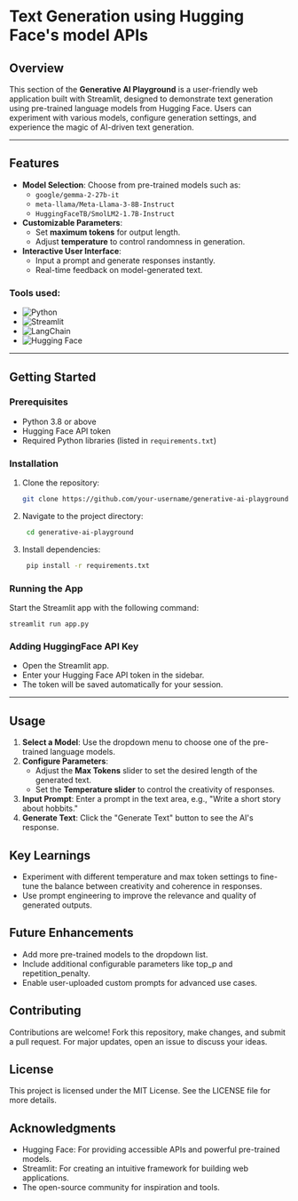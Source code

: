 # Text Generation using Hugging Face's model APIs

## Overview
This section of the **Generative AI Playground** is a user-friendly web application built with Streamlit, designed to demonstrate text generation using pre-trained language models from Hugging Face. Users can experiment with various models, configure generation settings, and experience the magic of AI-driven text generation.

---

## Features
- **Model Selection**: Choose from pre-trained models such as:
  - `google/gemma-2-27b-it`
  - `meta-llama/Meta-Llama-3-8B-Instruct`
  - `HuggingFaceTB/SmolLM2-1.7B-Instruct`
- **Customizable Parameters**:
  - Set **maximum tokens** for output length.
  - Adjust **temperature** to control randomness in generation.
- **Interactive User Interface**:
  - Input a prompt and generate responses instantly.
  - Real-time feedback on model-generated text.

### Tools used:
  - ![Python](https://img.shields.io/badge/python-3.8%2B-blue)
  - ![Streamlit](https://img.shields.io/badge/Streamlit-%E2%9C%94-green)
  - ![LangChain](https://img.shields.io/badge/LangChain-%E2%9C%94-blue)
  - ![Hugging Face](https://img.shields.io/badge/Hugging_Face-%E2%9C%94-blue)


---

## Getting Started

### Prerequisites
- Python 3.8 or above
- Hugging Face API token
- Required Python libraries (listed in `requirements.txt`)

### Installation
1. Clone the repository:
   ```bash
   git clone https://github.com/your-username/generative-ai-playground.git

2. Navigate to the project directory:
   ```bash
    cd generative-ai-playground

3. Install dependencies:
   ```bash
    pip install -r requirements.txt

### Running the App
Start the Streamlit app with the following command:
    
    streamlit run app.py


### Adding HuggingFace API Key
- Open the Streamlit app.
- Enter your Hugging Face API token in the sidebar.
- The token will be saved automatically for your session.

---

## Usage
  1. **Select a Model**: Use the dropdown menu to choose one of the pre-trained language models.
  2. **Configure Parameters**:
     - Adjust the **Max Tokens** slider to set the desired length of the generated text.
     - Set the **Temperature slider** to control the creativity of responses.
  3. **Input Prompt**: Enter a prompt in the text area, e.g., "Write a short story about hobbits."
  4. **Generate Text**: Click the "Generate Text" button to see the AI's response.


## Key Learnings
  - Experiment with different temperature and max token settings to fine-tune the balance between creativity and coherence in responses.
  - Use prompt engineering to improve the relevance and quality of generated outputs.



## Future Enhancements
  - Add more pre-trained models to the dropdown list.
  - Include additional configurable parameters like top_p and repetition_penalty.
  - Enable user-uploaded custom prompts for advanced use cases.



## Contributing
Contributions are welcome! Fork this repository, make changes, and submit a pull request. For major updates, open an issue to discuss your ideas.



## License
This project is licensed under the MIT License. See the LICENSE file for more details.



## Acknowledgments
  - Hugging Face: For providing accessible APIs and powerful pre-trained models.
  - Streamlit: For creating an intuitive framework for building web applications.
  - The open-source community for inspiration and tools.
